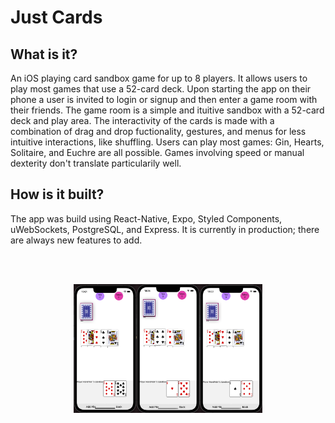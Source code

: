 # Just Cards

## What is it?
An iOS playing card sandbox game for up to 8 players. It allows users to play most games that use a 52-card deck. Upon starting the app on their phone a user is invited to login or signup and then enter a game room with their friends. The game room is a simple and ituitive sandbox with a 52-card deck and play area. The interactivity of the cards is made with a combination of drag and drop fuctionality, gestures, and menus for less intuitive interactions, like shuffling. Users can play most games: Gin, Hearts, Solitaire, and Euchre are all possible. Games involving speed or manual dexterity don't translate particularily well. 

## How is it built?
The app was build using React-Native, Expo, Styled Components, uWebSockets, PostgreSQL, and Express. It is currently in production; there are always new features to add.

 <br/><br/>
  <p align="center"><img src="/profile/holdem.png" alt="card app image" width="60%" height="auto" />  </p>

<!--

**Here are some ideas to get you started:**

🙋‍♀️ A short introduction - what is your organization all about?
🌈 Contribution guidelines - how can the community get involved?
👩‍💻 Useful resources - where can the community find your docs? Is there anything else the community should know?
🍿 Fun facts - what does your team eat for breakfast?
🧙 Remember, you can do mighty things with the power of [Markdown](https://docs.github.com/github/writing-on-github/getting-started-with-writing-and-formatting-on-github/basic-writing-and-formatting-syntax)
-->
